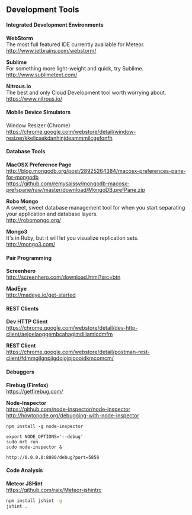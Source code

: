  
 

## Development Tools


#### Integrated Development Environments  
**WebStorm**   
The most full featured IDE currently available for Meteor.  
http://www.jetbrains.com/webstorm/  

**Sublime**  
For something more light-weight and quick, try Sublime.   
http://www.sublimetext.com/

**Nitrous.io**    
The best and only Cloud Development tool worth worrying about.  
https://www.nitrous.io/  


#### Mobile Device Simulators  
Window Resizer (Chrome)  
https://chrome.google.com/webstore/detail/window-resizer/kkelicaakdanhinjdeammmilcgefonfh  

#### Database Tools
**MacOSX Preference Page**  
http://blog.mongodb.org/post/28925264384/macosx-preferences-pane-for-mongodb  
https://github.com/remysaissy/mongodb-macosx-prefspane/raw/master/download/MongoDB.prefPane.zip  

**Robo Mongo**    
A sweet, sweet database management tool for when you start separating your application and database layers.  
http://robomongo.org/  

**Mongo3**  
It's in Ruby, but it will let you visualize replication sets.  
http://mongo3.com/


#### Pair Programming  
**Screenhero**    
http://screenhero.com/download.html?src=btn  

**MadEye**  
http://madeye.io/get-started  

#### REST Clients  
**Dev HTTP Client**    
https://chrome.google.com/webstore/detail/dev-http-client/aejoelaoggembcahagimdiliamlcdmfm  

**REST Client**    
https://chrome.google.com/webstore/detail/postman-rest-client/fdmmgilgnpjigdojojpjoooidkmcomcm/  


#### Debuggers  
**Firebug (Firefox)**    
https://getfirebug.com/  

**Node-Inspector**  
https://github.com/node-inspector/node-inspector  
http://howtonode.org/debugging-with-node-inspector  
````
npm install -g node-inspector

export NODE_OPTIONS='--debug'
sudo mrt run
sudo node-inspector &

http://0.0.0.0:8080/debug?port=5858
````

#### Code Analysis  

**Meteor JSHint**  
https://github.com/raix/Meteor-jshintrc  

````sh
npm install jshint -g
jshint .
````
